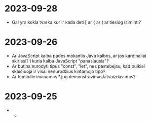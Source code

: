# 2023-09-28
- Gal yra kokia tvarka kur ir kada deti [ ar { ar (   ar tiesiog isiminti?

# 2023-09-26
- Ar JavaScript kalba pades mokantis Java kalbos, ar jos kardinaliai skiriasi? I kuria kalba JavaScript "panasiausia"?
- Ar butina nurodyti tipus "const", "let", nes pastebejau, kad puikiai skaičiuoja ir visai nenurodžius kintamojo tipo?
- Ar teminale imanomas *.jpg demonstravimas/atvaizdavimas?

# 2023-09-25
- *
